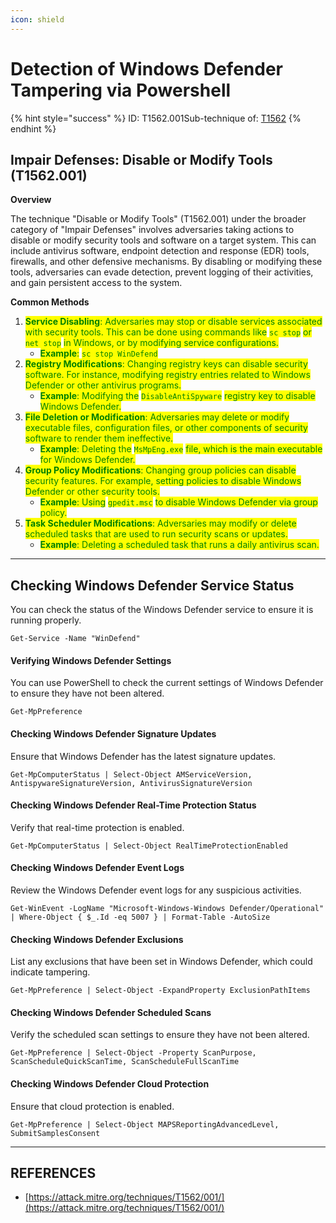 ```yaml
---
icon: shield
---
```


# Detection of Windows Defender Tampering via Powershell

{% hint style="success" %}
ID: T1562.001Sub-technique of:  [T1562](https://attack.mitre.org/techniques/T1562)
{% endhint %}

## Impair Defenses: Disable or Modify Tools (T1562.001)

**Overview**

The technique "Disable or Modify Tools" (T1562.001) under the broader category of "Impair Defenses" involves adversaries taking actions to disable or modify security tools and software on a target system. This can include antivirus software, endpoint detection and response (EDR) tools, firewalls, and other defensive mechanisms. By disabling or modifying these tools, adversaries can evade detection, prevent logging of their activities, and gain persistent access to the system.

**Common Methods**

1. <mark style="color:green;">**Service Disabling**</mark><mark style="color:green;">: Adversaries may stop or disable services associated with security tools. This can be done using commands like</mark> <mark style="color:green;"></mark><mark style="color:green;">`sc stop`</mark> <mark style="color:green;"></mark><mark style="color:green;">or</mark> <mark style="color:green;"></mark><mark style="color:green;">`net stop`</mark> <mark style="color:green;"></mark><mark style="color:green;">in Windows, or by modifying service configurations.</mark>
   * <mark style="color:green;">**Example**</mark><mark style="color:green;">:</mark> <mark style="color:green;"></mark><mark style="color:green;">`sc stop WinDefend`</mark>
2. <mark style="color:green;">**Registry Modifications**</mark><mark style="color:green;">: Changing registry keys can disable security software. For instance, modifying registry entries related to Windows Defender or other antivirus programs.</mark>
   * <mark style="color:green;">**Example**</mark><mark style="color:green;">: Modifying the</mark> <mark style="color:green;"></mark><mark style="color:green;">`DisableAntiSpyware`</mark> <mark style="color:green;"></mark><mark style="color:green;">registry key to disable Windows Defender.</mark>
3. <mark style="color:green;">**File Deletion or Modification**</mark><mark style="color:green;">: Adversaries may delete or modify executable files, configuration files, or other components of security software to render them ineffective.</mark>
   * <mark style="color:green;">**Example**</mark><mark style="color:green;">: Deleting the</mark> <mark style="color:green;"></mark><mark style="color:green;">`MsMpEng.exe`</mark> <mark style="color:green;"></mark><mark style="color:green;">file, which is the main executable for Windows Defender.</mark>
4. <mark style="color:green;">**Group Policy Modifications**</mark><mark style="color:green;">: Changing group policies can disable security features. For example, setting policies to disable Windows Defender or other security tools.</mark>
   * <mark style="color:green;">**Example**</mark><mark style="color:green;">: Using</mark> <mark style="color:green;"></mark><mark style="color:green;">`gpedit.msc`</mark> <mark style="color:green;"></mark><mark style="color:green;">to disable Windows Defender via group policy.</mark>
5. <mark style="color:green;">**Task Scheduler Modifications**</mark><mark style="color:green;">: Adversaries may modify or delete scheduled tasks that are used to run security scans or updates.</mark>
   * <mark style="color:green;">**Example**</mark><mark style="color:green;">: Deleting a scheduled task that runs a daily antivirus scan.</mark>



***

## Checking Windows Defender Service Status

You can check the status of the Windows Defender service to ensure it is running properly.

```
Get-Service -Name "WinDefend"
```

#### Verifying Windows Defender Settings

You can use PowerShell to check the current settings of Windows Defender to ensure they have not been altered.

```
Get-MpPreference
```

#### Checking Windows Defender Signature Updates

Ensure that Windows Defender has the latest signature updates.

```
Get-MpComputerStatus | Select-Object AMServiceVersion, AntispywareSignatureVersion, AntivirusSignatureVersion
```

#### Checking Windows Defender Real-Time Protection Status

Verify that real-time protection is enabled.

```
Get-MpComputerStatus | Select-Object RealTimeProtectionEnabled
```

#### Checking Windows Defender Event Logs

Review the Windows Defender event logs for any suspicious activities.

```
Get-WinEvent -LogName "Microsoft-Windows-Windows Defender/Operational" | Where-Object { $_.Id -eq 5007 } | Format-Table -AutoSize
```

#### Checking Windows Defender Exclusions

List any exclusions that have been set in Windows Defender, which could indicate tampering.

```
Get-MpPreference | Select-Object -ExpandProperty ExclusionPathItems
```

#### Checking Windows Defender Scheduled Scans

Verify the scheduled scan settings to ensure they have not been altered.

```
Get-MpPreference | Select-Object -Property ScanPurpose, ScanScheduleQuickScanTime, ScanScheduleFullScanTime
```

#### Checking Windows Defender Cloud Protection

Ensure that cloud protection is enabled.

```
Get-MpPreference | Select-Object MAPSReportingAdvancedLevel, SubmitSamplesConsent
```





***

## REFERENCES

* [https://attack.mitre.org/techniques/T1562/001/](https://attack.mitre.org/techniques/T1562/001/)



